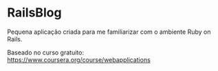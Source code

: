 RailsBlog
=========

Pequena aplicação criada para me familiarizar com o ambiente Ruby on Rails.

Baseado no curso gratuito:
https://www.coursera.org/course/webapplications
